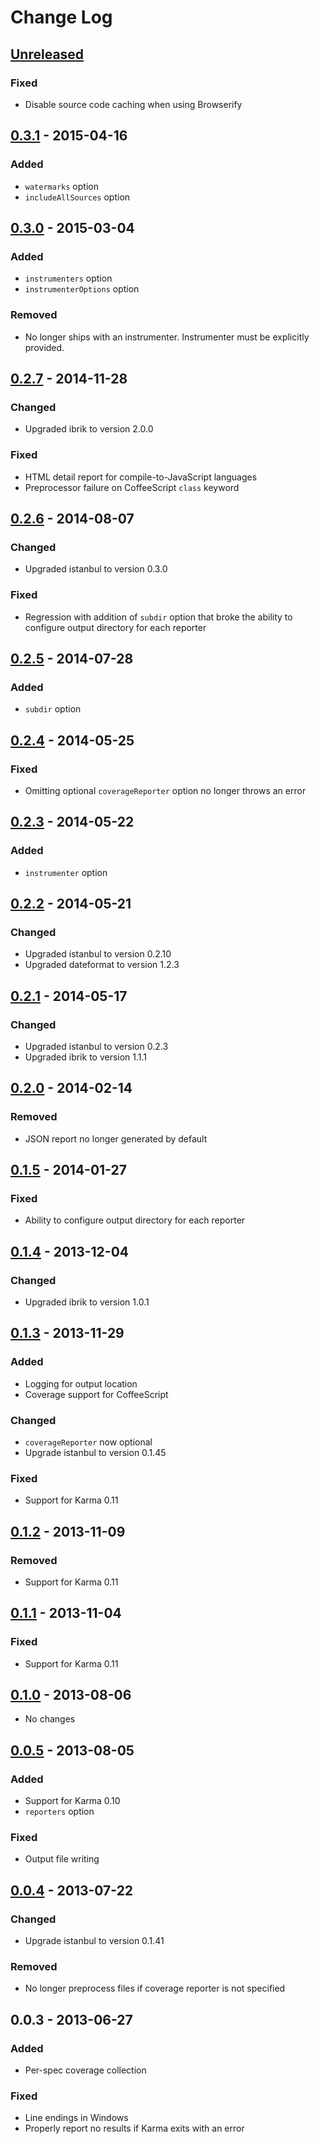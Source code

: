 # Change Log

## [Unreleased][unreleased]
### Fixed
- Disable source code caching when using Browserify

## [0.3.1] - 2015-04-16
### Added
- `watermarks` option
- `includeAllSources` option

## [0.3.0] - 2015-03-04
### Added
- `instrumenters` option
- `instrumenterOptions` option

### Removed
- No longer ships with an instrumenter. Instrumenter must be explicitly provided.

## [0.2.7] - 2014-11-28
### Changed
- Upgraded ibrik to version 2.0.0

### Fixed
- HTML detail report for compile-to-JavaScript languages
- Preprocessor failure on CoffeeScript `class` keyword

## [0.2.6] - 2014-08-07
### Changed
- Upgraded istanbul to version 0.3.0

### Fixed
- Regression with addition of `subdir` option that broke the ability to configure output directory for each reporter

## [0.2.5] - 2014-07-28
### Added
- `subdir` option

## [0.2.4] - 2014-05-25
### Fixed
- Omitting optional `coverageReporter` option no longer throws an error

## [0.2.3] - 2014-05-22
### Added
- `instrumenter` option

## [0.2.2] - 2014-05-21
### Changed
- Upgraded istanbul to version 0.2.10
- Upgraded dateformat to version 1.2.3

## [0.2.1] - 2014-05-17
### Changed
- Upgraded istanbul to version 0.2.3
- Upgraded ibrik to version 1.1.1

## [0.2.0] - 2014-02-14
### Removed
- JSON report no longer generated by default

## [0.1.5] - 2014-01-27
### Fixed
- Ability to configure output directory for each reporter

## [0.1.4] - 2013-12-04
### Changed
- Upgraded ibrik to version 1.0.1

## [0.1.3] - 2013-11-29
### Added
- Logging for output location
- Coverage support for CoffeeScript

### Changed
- `coverageReporter` now optional
- Upgrade istanbul to version 0.1.45

### Fixed
- Support for Karma 0.11

## [0.1.2] - 2013-11-09
### Removed
- Support for Karma 0.11

## [0.1.1] - 2013-11-04
### Fixed
- Support for Karma 0.11

## [0.1.0] - 2013-08-06
- No changes

## [0.0.5] - 2013-08-05
### Added
- Support for Karma 0.10
- `reporters` option

### Fixed
- Output file writing

## [0.0.4] - 2013-07-22
### Changed
- Upgrade istanbul to version 0.1.41

### Removed
- No longer preprocess files if coverage reporter is not specified

## 0.0.3 - 2013-06-27
### Added
- Per-spec coverage collection

### Fixed
- Line endings in Windows
- Properly report no results if Karma exits with an error

[unreleased]: https://github.com/karma-runner/karma-coverage/compare/v0.3.1...HEAD
[0.3.1]: https://github.com/karma-runner/karma-coverage/compare/v0.3.0...v0.3.1
[0.3.0]: https://github.com/karma-runner/karma-coverage/compare/v0.2.7...v0.3.0
[0.2.7]: https://github.com/karma-runner/karma-coverage/compare/v0.2.6...v0.2.7
[0.2.6]: https://github.com/karma-runner/karma-coverage/compare/v0.2.5...v0.2.6
[0.2.5]: https://github.com/karma-runner/karma-coverage/compare/v0.2.4...v0.2.5
[0.2.4]: https://github.com/karma-runner/karma-coverage/compare/v0.2.3...v0.2.4
[0.2.3]: https://github.com/karma-runner/karma-coverage/compare/v0.2.2...v0.2.3
[0.2.2]: https://github.com/karma-runner/karma-coverage/compare/v0.2.1...v0.2.2
[0.2.1]: https://github.com/karma-runner/karma-coverage/compare/v0.2.0...v0.2.1
[0.2.0]: https://github.com/karma-runner/karma-coverage/compare/v0.1.5...v0.2.0
[0.1.5]: https://github.com/karma-runner/karma-coverage/compare/v0.1.4...v0.1.5
[0.1.4]: https://github.com/karma-runner/karma-coverage/compare/v0.1.3...v0.1.4
[0.1.3]: https://github.com/karma-runner/karma-coverage/compare/v0.1.2...v0.1.3
[0.1.2]: https://github.com/karma-runner/karma-coverage/compare/v0.1.1...v0.1.2
[0.1.1]: https://github.com/karma-runner/karma-coverage/compare/v0.1.0...v0.1.1
[0.1.0]: https://github.com/karma-runner/karma-coverage/compare/v0.0.5...v0.1.0
[0.0.5]: https://github.com/karma-runner/karma-coverage/compare/v0.0.4...v0.0.5
[0.0.4]: https://github.com/karma-runner/karma-coverage/compare/v0.0.3...v0.0.4
